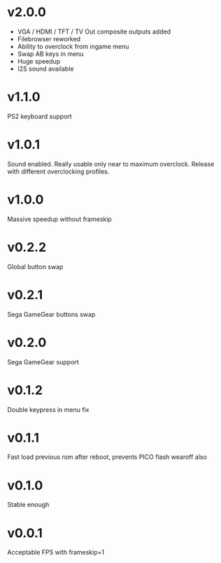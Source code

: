 # v2.0.0
- VGA / HDMI / TFT / TV Out composite outputs added
- Filebrowser reworked
- Ability to overclock from ingame menu
- Swap AB keys in menu
- Huge speedup
- I2S sound available

# v1.1.0

PS2 keyboard support

# v1.0.1

Sound enabled. Really usable only near to maximum overclock.
Release with different overclocking profiles. 

# v1.0.0

Massive speedup without frameskip

# v0.2.2

Global button swap

# v0.2.1

Sega GameGear buttons swap

# v0.2.0

Sega GameGear support

# v0.1.2

Double keypress in menu fix

# v0.1.1

Fast load previous rom after reboot, prevents PICO flash wearoff also

# v0.1.0

Stable enough

# v0.0.1

Acceptable FPS with frameskip=1